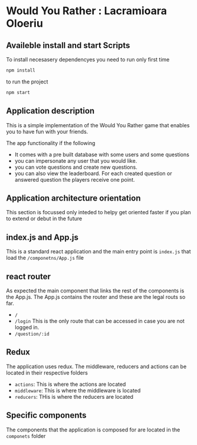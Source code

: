 # Would You Rather : Lacramioara Oloeriu

## Availeble install and start Scripts

To install necesasery dependencyes you need to run only first time 
``` bash 
npm install
```
to run the project 
```bash
npm start
```

## Application description
This is a simple implementation of the Would You Rather game that enables you to have fun with your friends. 

The app functionality if the following
- It comes with a pre built database with some users and some questions
- you can impersonate any user that you would like. 
- you can vote questions and create new questions.
- you can also view the leaderboard. For each created question or answered question the players receive one point. 

## Application architecture orientation
This section is focussed only inteded to helpy get oriented faster if you plan to extend or debut in the future

## index.js and App.js
This is a standard react application and the main entry point is `index.js` that load the `/componetns/App.js` file

## react router
As expected the main component that links the rest of the components is the App.js. The App.js contains the router and these are the legal routs so far. 
- `/` 
- `/login` This is the only route that can be accessed in case you are not logged in. 
- `/question/:id`

## Redux
The application uses redux. The middleware, reducers and actions can be located in their respective folders
- `actions`: This is where the actions are located
- `middleware`: This is where the middleware is located
- `reducers`: THis is where the reducers are located

## Specific components
The components that the application is composed for are located in the `componets` folder

